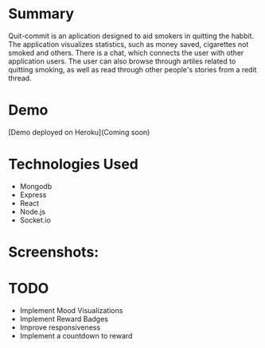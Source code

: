 # Summary
  Quit-commit is an aplication designed to aid smokers in quitting the habbit.
  The application visualizes statistics, such as money saved, cigarettes not smoked and others. 
  There is a chat, which connects the user with other application users. 
  The user can also browse through artiles related to quitting smoking, as well as read through other people's stories from a redit thread.  
  
# Demo

[Demo deployed on Heroku](Coming soon)

# Technologies Used
* Mongodb
* Express
* React
* Node.js
* Socket.io

# Screenshots:

# TODO
 * Implement Mood Visualizations  
 * Implement Reward Badges
 * Improve responsiveness
 * Implement a countdown to reward
 


